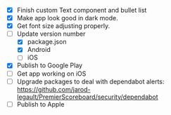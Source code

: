 - [x] Finish custom Text component and bullet list
- [x] Make app look good in dark mode.
- [x] Get font size adjusting properly.
- [ ] Update version number
  - [x] package.json
  - [x] Android
  - [ ] iOS
- [x] Publish to Google Play
- [ ] Get app working on iOS
- [ ] Upgrade packages to deal with dependabot alerts: https://github.com/jarod-legault/PremierScoreboard/security/dependabot
- [ ] Publish to Apple
